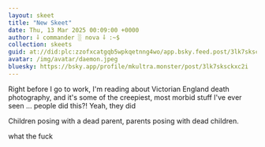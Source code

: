 ```yaml
---
layout: skeet
title: "New Skeet"
date: Thu, 13 Mar 2025 00:09:00 +0000
author: ⸸ commander ░ nova ⸸ :~$
collection: skeets
guid: at://did:plc:zzofxcatgqb5wpkqetnng4wo/app.bsky.feed.post/3lk7sksckxc2i
avatar: /img/avatar/daemon.jpeg
bluesky: https://bsky.app/profile/mkultra.monster/post/3lk7sksckxc2i
---
```


Right before I go to work, I'm reading about Victorian England death photography, and it's some of the creepiest, most morbid stuff I've ever seen ... people did this?! Yeah, they did

Children posing with a dead parent, parents posing with dead children.

what the fuck
